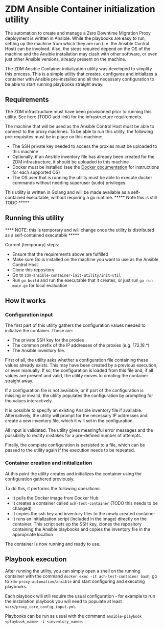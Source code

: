 # ZDM Ansible Container initialization utility

The automation to create and manage a Zero Downtime Migration Proxy deployment is written in Ansible. 
While the playbooks are easy to run, setting up the machine from which they are run (i.e. the Ansible Control Host)
can be involved. Also, the steps required depend on the OS of the machine and the Ansible installation may clash with other
software, or even just other Ansible versions, already present on the machine.

The ZDM Ansible Container initialization utility was developed to simplify this process. This is a simple utility that 
creates, configures and initializes a container with Ansible pre-installed and all the necessary configuration to be able 
to start running playbooks straight away.

## Requirements
The ZDM infrastructure must have been provisioned prior to running this utility. See here (TODO add link) for the 
infrastructure requirements.

The machine that will be used as the Ansible Control Host must be able to connect to the proxy machines. 
To be able to run this utility, the following pre-requisites must be in place on this machine:
* The SSH private key needed to access the proxies must be uploaded to this machine
* Optionally, if an Ansible inventory file has already been created for the ZDM infrastructure, it should be uploaded to 
this machine 
* Docker must be installed (see the [Docker documentation](https://docs.docker.com/engine/install/) for instructions for each 
supported OS)
* The OS user that is running the utility must be able to execute docker commands without needing superuser (sudo) privileges.

This utility is written in Golang and will be made available as a self-contained executable, without requiring a go runtime.
***** Note this is still TODO ***** 

## Running this utility

**** NOTE: this is temporary and will change once the utility is distributed as a self-contained executable *****

Current (temporary) steps:
* Ensure that the requirements above are fulfilled
* Make sure Go is installed on the machine you want to use as the Ansible Control Host
* Clone this repository
* Go to  `zdm-ansible-container-init-utility/init-util`
* Run `go build` and run the executable that it creates, or just run `go run main.go` for local evaluation

## How it works

### Configuration input
The first part of this utility gathers the configuration values needed to initialize the container. These are: 
* The private SSH key for the proxies
* The common prefix of the IP addresses of the proxies (e.g. 172.18.*)
* The Ansible inventory file.

First of all, the utility asks whether a configuration file containing these values already exists. This may have been created 
by a previous execution, or even manually. If so, the configuration is loaded from this file and, if all values are present
and valid, the utility moves to creating the container straight away.

If a configuration file is not available, or if part of the configuration is missing or invalid, the utility populates the 
configuration by prompting for the values interactively.

It is possible to specify an existing Ansible inventory file if available. Alternatively, the utility will prompt for the 
necessary IP addresses and create a new inventory file, which it will set in the configuration.

All input is validated. The utility gives meaningful error messages and the possibility to rectify mistakes for a 
pre-defined number of attempts.

Finally, the complete configuration is persisted to a file, which can be passed to the utility again if the execution needs 
to be repeated.

### Container creation and initialization

At this point the utility creates and initializes the container using the configuration gathered previously.

To do this, it performs the following operations:
* It pulls the Docker image from Docker Hub
* It creates a container called `ach-test-container` (TODO this needs to be changed)
* It copies the ssh key and inventory files to the newly created container
* It runs an initialization script (included in the image) directly on the container. This script sets up the SSH key, clones 
the repository containing the Ansible playbooks and copies the inventory file in the appropriate location

The container is now running and ready to use.

## Playbook execution

After running the utility, you can simply open a shell on the running container with the command 
`docker exec -it ach-test-container bash`, go to `zdm-proxy-automation/ansible` and start configuring and executing playbooks.

Each playbook will still require the usual configuration - for example to run the installation playbook you will need to 
populate at least `vars/proxy_core_config_input.yml`. 

Playbooks can be run as usual with the command `ansible-playbook <playbook_name> -i <inventory_name>`.


 

